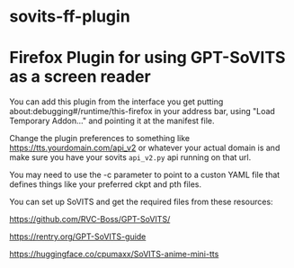 # sovits-ff-plugin
# Firefox Plugin for using GPT-SoVITS as a screen reader

You can add this plugin from the interface you get putting about:debugging#/runtime/this-firefox in your address bar, using "Load Temporary Addon..." and pointing it at the manifest file.

Change the plugin preferences to something like https://tts.yourdomain.com/api_v2 or whatever your actual domain is and make sure you have your sovits `api_v2.py` api running on that url.

You may need to use the -c parameter to point to a custon YAML file that defines things like your preferred ckpt and pth files.

You can set up SoVITS and get the required files from these resources:

https://github.com/RVC-Boss/GPT-SoVITS/

https://rentry.org/GPT-SoVITS-guide

https://huggingface.co/cpumaxx/SoVITS-anime-mini-tts

